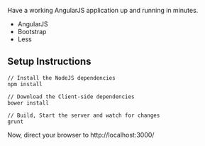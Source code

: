 Have a working AngularJS application up and running in minutes.

* AngularJS
* Bootstrap
* Less

## Setup Instructions
```
// Install the NodeJS dependencies
npm install

// Download the Client-side dependencies
bower install

// Build, Start the server and watch for changes
grunt
```

Now, direct your browser to http://localhost:3000/

